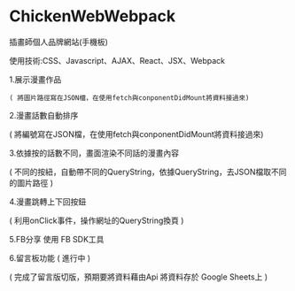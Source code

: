 # ChickenWebWebpack
插畫師個人品牌網站(手機板)  

使用技術:CSS、Javascript、AJAX、React、JSX、Webpack  

1.展示漫畫作品  

    ( 將圖片路徑寫在JSON檔，在使用fetch與conponentDidMount將資料接過來)  

2.漫畫話數自動排序  

   ( 將編號寫在JSON檔，在使用fetch與conponentDidMount將資料接過來)  
   
3.依據按的話數不同，畫面渲染不同話的漫畫內容  

   ( 不同的按紐，自動帶不同的QueryString，依據QueryString，去JSON檔取不同的圖片路徑 )  
   
4.漫畫跳轉上下回按鈕  

   ( 利用onClick事件，操作網址的QueryString換頁 )  
   
5.FB分享 使用 FB SDK工具  

6.留言板功能  ( 進行中 )  

   ( 完成了留言版切版，預期要將資料藉由Api 將資料存於 Google Sheets上 )  
   
